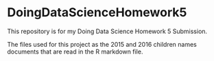 # DoingDataScienceHomework5

This repository is for my Doing Data Science Homework 5 Submission.

The files used for this project as the 2015 and 2016 children names documents that are read in the R markdown file. 

